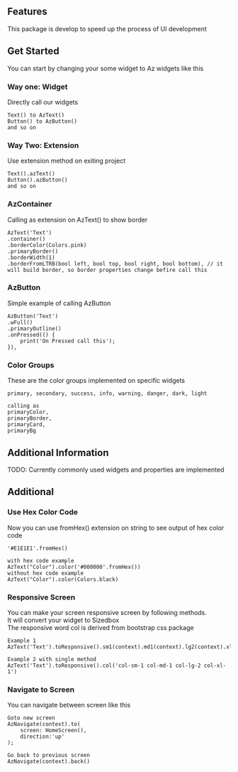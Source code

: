 ## Features

This package is develop to speed up the process of UI development

## Get Started
You can start by changing your some widget to Az widgets like this
### Way one: Widget
Directly call our widgets
```
Text() to AzText()
Button() to AzButton()
and so on
```
### Way Two: Extension 
Use extension method on exiting project
```
Text().azText()
Button().azButton()
and so on
```

### AzContainer
Calling as extension on AzText() to show border
```
AzText('Text')
.container()
.borderColor(Colors.pink)
.primaryBorder()
.borderWidth(1)
.borderFromLTRB(bool left, bool top, bool right, bool bottom), // it will build border, so border properties change befire call this
```

### AzButton
Simple example of calling AzButton
```
AzButton('Text')
.wFull()
.primaryOutline()
.onPressed(() {
    print('On Pressed call this');
}),
```

### Color Groups
These are the color groups implemented on specific widgets
```
primary, secondary, success, info, warning, danger, dark, light

calling as
primaryColor,
primaryBorder,
primaryCard,
primaryBg
```

## Additional Information
TODO: Currently commonly used widgets and properties are implemented


## Additional
### Use Hex Color Code
Now you can use fromHex() extension on string to see output of hex color code
```
'#E1E1E1'.fromHex()

with hex code example
AzText("Color").color('#000000'.fromHex())
without hex code example
AzText("Color").color(Colors.black)
```

### Responsive Screen
You can make your screen responsive screen by following methods.
<br />
It will convert your widget to Sizedbox
<br />
The responsive word col is derived from bootstrap css package
```
Example 1
AzText('Text').toResponsive().sm1(context).md1(context).lg2(context).xl1(context)

Example 2 with single method
AzText('Text').toResponsive().col('col-sm-1 col-md-1 col-lg-2 col-xl-1')
```

### Navigate to Screen
You can navigate between screen like this
```
Goto new screen
AzNavigate(context).to(
    screen: HomeScreen(),
    direction:'up'
);

Go back to previous screen
AzNavigate(context).back()
```

